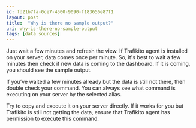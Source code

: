 ```yaml
---
id: fd21b7fa-0ce7-4500-9090-f183656e87f1
layout: post
title:  "Why is there no sample output?"
uri: why-is-there-no-sample-output
tags: [data sources]
---
```


Just wait a few minutes and refresh the view. If Trafikito agent is installed on your server, data comes once per minute. So, it's best to wait a few minutes then check if new data is coming to the dashboard. If it is coming, you should see the sample output.

<!--more-->

If you’ve waited a few minutes already but the data is still not there, then double check your command. You can always see what command is executing on your server by the selected alias.

Try to copy and execute it on your server directly. If it works for you but Trafikito is still not getting the data, ensure that Trafikito agent has permission to execute this command.
